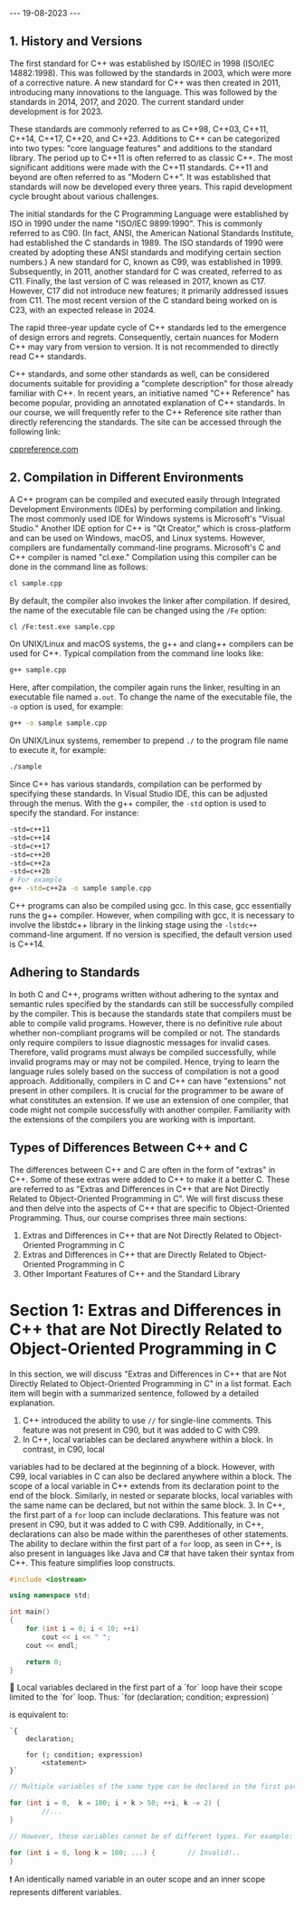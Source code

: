 <date>--- 19-08-2023 ---</date><br>
## 1. History and Versions
The first standard for C++ was established by ISO/IEC in 1998 (ISO/IEC 14882:1998). This was followed by the standards in 2003, which were more of a corrective nature. A new standard for C++ was then created in 2011, introducing many innovations to the language. This was followed by the standards in 2014, 2017, and 2020. The current standard under development is for 2023.

These standards are commonly referred to as C++98, C++03, C++11, C++14, C++17, C++20, and C++23. Additions to C++ can be categorized into two types: "core language features" and additions to the standard library. The period up to C++11 is often referred to as classic C++. The most significant additions were made with the C++11 standards. C++11 and beyond are often referred to as "Modern C++". It was established that standards will now be developed every three years. This rapid development cycle brought about various challenges.

The initial standards for the C Programming Language were established by ISO in 1990 under the name "ISO/IEC 9899:1990". This is commonly referred to as C90. (In fact, ANSI, the American National Standards Institute, had established the C standards in 1989. The ISO standards of 1990 were created by adopting these ANSI standards and modifying certain section numbers.) A new standard for C, known as C99, was established in 1999. Subsequently, in 2011, another standard for C was created, referred to as C11. Finally, the last version of C was released in 2017, known as C17. However, C17 did not introduce new features; it primarily addressed issues from C11. The most recent version of the C standard being worked on is C23, with an expected release in 2024.

The rapid three-year update cycle of C++ standards led to the emergence of design errors and regrets. Consequently, certain nuances for Modern C++ may vary from version to version. It is not recommended to directly read C++ standards.

C++ standards, and some other standards as well, can be considered documents suitable for providing a "complete description" for those already familiar with C++. In recent years, an initiative named "C++ Reference" has become popular, providing an annotated explanation of C++ standards. In our course, we will frequently refer to the C++ Reference site rather than directly referencing the standards. The site can be accessed through the following link:

[cppreference.com](https://en.cppreference.com/w/)

## 2. Compilation in Different Environments

A C++ program can be compiled and executed easily through Integrated Development Environments (IDEs) by performing compilation and linking. The most commonly used IDE for Windows systems is Microsoft's "Visual Studio." Another IDE option for C++ is "Qt Creator," which is cross-platform and can be used on Windows, macOS, and Linux systems. However, compilers are fundamentally command-line programs. Microsoft's C and C++ compiler is named "cl.exe." Compilation using this compiler can be done in the command line as follows:

```bash
cl sample.cpp
```

By default, the compiler also invokes the linker after compilation. If desired, the name of the executable file can be changed using the `/Fe` option:

```bash
cl /Fe:test.exe sample.cpp
```

On UNIX/Linux and macOS systems, the g++ and clang++ compilers can be used for C++. Typical compilation from the command line looks like:

```bash
g++ sample.cpp
```

Here, after compilation, the compiler again runs the linker, resulting in an executable file named `a.out`. To change the name of the executable file, the `-o` option is used, for example:

```bash
g++ -o sample sample.cpp
```

On UNIX/Linux systems, remember to prepend `./` to the program file name to execute it, for example:

```bash
./sample
```

Since C++ has various standards, compilation can be performed by specifying these standards. In Visual Studio IDE, this can be adjusted through the menus. With the g++ compiler, the `-std` option is used to specify the standard. For instance:

```bash
-std=c++11
-std=c++14
-std=c++17
-std=c++20
-std=c++2a
-std=c++2b
# For example
g++ -std=c++2a -o sample sample.cpp
```

C++ programs can also be compiled using gcc. In this case, gcc essentially runs the g++ compiler. However, when compiling with gcc, it is necessary to involve the libstdc++ library in the linking stage using the `-lstdc++` command-line argument. If no version is specified, the default version used is C++14.

## Adhering to Standards

In both C and C++, programs written without adhering to the syntax and semantic rules specified by the standards can still be successfully compiled by the compiler. This is because the standards state that compilers must be able to compile valid programs. However, there is no definitive rule about whether non-compliant programs will be compiled or not. The standards only require compilers to issue diagnostic messages for invalid cases. Therefore, valid programs must always be compiled successfully, while invalid programs may or may not be compiled. Hence, trying to learn the language rules solely based on the success of compilation is not a good approach. Additionally, compilers in C and C++ can have "extensions" not present in other compilers. It is crucial for the programmer to be aware of what constitutes an extension. If we use an extension of one compiler, that code might not compile successfully with another compiler. Familiarity with the extensions of the compilers you are working with is important.

## Types of Differences Between C++ and C

The differences between C++ and C are often in the form of "extras" in C++. Some of these extras were added to C++ to make it a better C. These are referred to as "Extras and Differences in C++ that are Not Directly Related to Object-Oriented Programming in C". We will first discuss these and then delve into the aspects of C++ that are specific to Object-Oriented Programming. Thus, our course comprises three main sections:

1. Extras and Differences in C++ that are Not Directly Related to Object-Oriented Programming in C
2. Extras and Differences in C++ that are Directly Related to Object-Oriented Programming in C
3. Other Important Features of C++ and the Standard Library

# Section 1: Extras and Differences in C++ that are Not Directly Related to Object-Oriented Programming in C

In this section, we will discuss "Extras and Differences in C++ that are Not Directly Related to Object-Oriented Programming in C" in a list format. Each item will begin with a summarized sentence, followed by a detailed explanation.

1. C++ introduced the ability to use `//` for single-line comments. This feature was not present in C90, but it was added to C with C99.
2. In C++, local variables can be declared anywhere within a block. In contrast, in C90, local

variables had to be declared at the beginning of a block. However, with C99, local variables in C can also be declared anywhere within a block. The scope of a local variable in C++ extends from its declaration point to the end of the block. Similarly, in nested or separate blocks, local variables with the same name can be declared, but not within the same block.
3. In C++, the first part of a `for` loop can include declarations. This feature was not present in C90, but it was added to C with C99. Additionally, in C++, declarations can also be made within the parentheses of other statements. The ability to declare within the first part of a `for` loop, as seen in C++, is also present in languages like Java and C# that have taken their syntax from C++. This feature simplifies loop constructs.

```cpp
#include <iostream>

using namespace std;

int main()
{
	for (int i = 0; i < 10; ++i)
		cout << i << " ";
	cout << endl;

	return 0;
}
```

<aside>
📝 Local variables declared in the first part of a `for` loop have their scope limited to the `for` loop. Thus:
	`for (declaration; condition; expression)
		<statement>`

is equivalent to:

	`{
		declaration;

		for (; condition; expression)
			<statement>
	}`

</aside>

```cpp
// Multiple variables of the same type can be declared in the first part of a `for` loop in C++. For example:

for (int i = 0,  k = 100; i + k > 50; ++i, k -= 2) {
		//...
}

// However, these variables cannot be of different types. For example:

for (int i = 0, long k = 100; ...) {		// Invalid!..
}
```

<aside>
❗ An identically named variable in an outer scope and an inner scope represents different variables.

</aside>